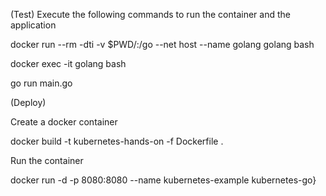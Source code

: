 (Test) Execute the following commands to run the container and the application

docker run --rm -dti -v $PWD/:/go --net host --name golang golang bash

docker exec -it golang bash

go run main.go



(Deploy) 

Create a docker container

docker build -t kubernetes-hands-on -f Dockerfile .

Run the container

docker run -d -p 8080:8080 --name kubernetes-example kubernetes-go}